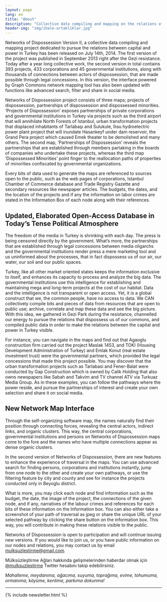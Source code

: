 ```yaml
---
layout: page
lang: en
title: "About"
description: "Collective data compiling and mapping on the relations of capital and power in Turkey"
header-img: "img/ihale-ortakliklar.jpg"
---
```


Networks of Dispossession Version II, a collective data compiling and mapping project dedicated to pursue the relations between capital and power in Turkey has been released on July 14th, 2014.
The first version of the project was published in September 2013 right after the Gezi resistance. Today after a year long collective work, the second version in total contains 393 projects, 433 corporations and 45 governmental institutions, along with thousands of connections between actors of dispossession, that are made possible through legal concessions. In this version, the interface powered by Graph Commons network mapping tool has also been updated with functions like advanced search, filter and share in social media.

Networks of Dispossession project consists of three maps; projects of dispossession, partnerships of dispossession and dispossessed minorities. ‘Projects of Dispossession’ exposes partnerships of private corporations and governmental institutions in Turkey via projects such as the third airport that will annihilate North Forests of Istanbul, urban transformation projects that displaced inhabitants of Tarlabaşı and Sulukule, Ilısu hydroelectric power plant project that will inundate Hasankeyf under dam reservoir, the Grand Pera project which caused Emek theater to be demolished and many others. The second map, ‘Partnerships of Dispossession’ reveals the partnerships that are established through members partaking in the boards of companies who undertake these projects, whereas the third map ‘Dispossessed Minorities’ point finger to the reallocation paths of properties of minorities confiscated by governmental organizations.

Every bits of data used to generate the maps are referenced to sources open to the public, such as the web pages of corporations, Istanbul Chamber of Commerce database and Trade Registry Gazette and secondary resources like newspaper articles. The budgets, the dates, and the location of the projects and if any the information on labor crimes are stated in the Information Box of each node along with their references.

## Updated, Elaborated Open-Access Database in Today’s Tense Political Atmosphere

The freedom of the media in Turkey is shrinking with each day. The press is being censored directly by the government. What’s more, the partnerships that are established through legal concessions between media oligarchs and the governmental institutions render press a mere marketing tool and us uninformed about the processes, that in fact dispossess us of our air, our water, our soil and our public spaces.

Turkey, like all other market oriented states keeps the information exclusive to itself, and enhances its capacity to process and analyze the big data. The governmental institutions use this intelligence for establishing and maintaining mega and long-term projects at the cost of our habitat. Data and the intelligence is not transparent or open access. Yet, it is a global construct that we, the common people, have no access to data. We CAN collectively compile bits and pieces of data from resources that are open to public use; archive, correlate and map these data and see the big picture. With this idea, we gathered in Gezi Park during the resistance, channelled our energy to pursue the relations that dispossess us of our commons, and compiled public data in order to make the relations between the capital and power in Turkey visible.

For instance, you can navigate in the maps and find out that Agaoglu construction firm carried out the project Maslak 1453, and TOKI (Housing Development Administration of Turkey) and Emlak Konut (real estate investment trust) were the governmental partners, which provided the legal concessions that made this project possible. You may discover that the urban transformation projects such as Tarlabasi and Fener-Balat were conducted by Gap Construction which is owned by Calik Holding that also owns newspapers like Sabah and Takvim and TV channel ATV via Turkuaz Media Group. As in these examples, you can follow the pathways where the power reside, and pursue the partnerships of interest and create your own selection and share it on social media.

## New Network Map Interface

Through the self-organizing software map, the names naturally find their position through connecting forces, revealing the central actors, indirect links, and organic clusters. This way, the central corporations, governmental institutions and persons on Networks of Dispossession maps come to the fore and the names who have multiple connections appear as dense organic clusters.

In the second version of Networks of Dispossession, there are new features to enhance the experience of traversal in the maps. You can use advanced search for finding persons, corporations and institutions instantly, jump from one node to the other and create your own pathways, or use the filtering feature by city and county and see for instance the projects conducted only in Beyoglu district.

What is more, you may click each node and find information such as the budget, the date, the image of the project, the connections of the given node, and if any, narratives of the labour crimes and references for each bits of these information on the Information box. You can also either take a screenshot of your path of traversal as jpeg or share the unique URL of your selected pathway by clicking the share button on the information box. This way, you will contribute in making these relations visible to the public.

Networks of Dispossession is open to participation and will continue issuing new versions. If you would like to join us, or you have public information on our nodes and relations, you may contact us by email mulksuzlestirme@gmail.com.

Mülksüzleştirme Ağları hakkında gelişmelerinden haberdar olmak için <a href="https://twitter.com/mulksuzlestirme">@mulksuzlestirme</a> Twitter hesabını takip edebilirsiniz.

*Mahalleme, meydanıma, ağacıma, suyuma, toprağıma, evime, tohumuma, ormanıma, köyüme, kentime, parkıma dokunma!*

<hr>

{% include newsletter.html %}
